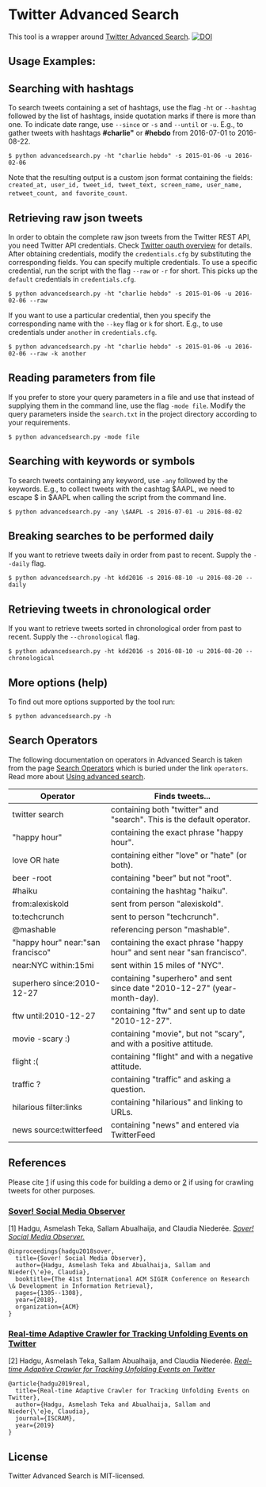 # Twitter Advanced Search

This tool is a wrapper around [Twitter Advanced
Search](https://twitter.com/search-advanced).
[![DOI](https://zenodo.org/badge/DOI/10.5281/zenodo.2605413.svg)](https://doi.org/10.5281/zenodo.2605413)

## Usage Examples:

## Searching with hashtags

To search tweets containing a set of hashtags, use the flag `-ht` or
`--hashtag` followed by the list of hashtags, inside quotation marks if there
is more than one. To indicate date range, use `--since` or `-s` and `--until`
or `-u`. E.g., to gather tweets with hashtags **\#charlie"** or **\#hebdo**
from 2016-07-01 to 2016-08-22.

```shell
$ python advancedsearch.py -ht "charlie hebdo" -s 2015-01-06 -u 2016-02-06
```

Note that the resulting output is a custom json format containing the fields:
` created_at, user_id, tweet_id, tweet_text, screen_name, user_name,
retweet_count, and favorite_count`.

## Retrieving raw json tweets

In order to obtain the complete raw json tweets from the Twitter REST API, you
need Twitter API credentials. Check [Twitter oauth
overview](https://dev.twitter.com/oauth/overview) for details. After obtaining
credentials, modify the `credentials.cfg` by substituting the corresponding
fields. You can specify multiple credentials. To use a specific credential,
run the script with the flag `--raw` or `-r` for short. This picks up the
`default` credentials in `credentials.cfg`.

```shell
$ python advancedsearch.py -ht "charlie hebdo" -s 2015-01-06 -u 2016-02-06 --raw
```

If you want to use a particular credential, then you specify the corresponding
name with the `--key` flag or `k` for short. E.g., to use credentials under
`another` in `credentials.cfg`.


```shell
$ python advancedsearch.py -ht "charlie hebdo" -s 2015-01-06 -u 2016-02-06 --raw -k another
```

## Reading parameters from file

If you prefer to store your query parameters in a file and use that instead of
supplying them in the command line, use the flag `-mode file`. Modify the query
parameters inside the `search.txt` in the project directory according to your
requirements.

```shell
$ python advancedsearch.py -mode file
```

## Searching with keywords or symbols

To search tweets containing any keyword, use `-any` followed by the keywords.
E.g., to collect tweets with the cashtag $AAPL, we need to escape $ in $AAPL
when calling the script from the command line.

```shell
$ python advancedsearch.py -any \$AAPL -s 2016-07-01 -u 2016-08-02
```

## Breaking searches to be performed daily

If you want to retrieve tweets daily in order from past to recent.
Supply the `--daily` flag.

```shell
$ python advancedsearch.py -ht kdd2016 -s 2016-08-10 -u 2016-08-20 --daily
```


## Retrieving tweets in chronological order

If you want to retrieve tweets sorted in chronological order from past to recent.
Supply the `--chronological` flag.

```shell
$ python advancedsearch.py -ht kdd2016 -s 2016-08-10 -u 2016-08-20 --chronological
```

## More options (help)

To find out more options supported by the tool run:

```shell
$ python advancedsearch.py -h
```


## Search Operators

The following documentation on operators in Advanced Search is taken
from the page [Search Operators](https://twitter.com/search-home#)
which is buried under the link `operators`. Read more about [Using
advanced search](https://support.twitter.com/articles/71577).

| Operator         |  Finds tweets...    
|------------------|---------------------
| twitter search   |  containing both "twitter" and "search". This is the default operator.
| "happy hour"     |  containing the exact phrase "happy hour".
| love OR hate     |  containing either "love" or "hate" (or both).
| beer -root       |  containing "beer" but not "root".
| \#haiku          |  containing the hashtag "haiku".
| from:alexiskold  |  sent from person "alexiskold".
| to:techcrunch    |  sent to person "techcrunch".
| @mashable        |  referencing person "mashable".
| "happy hour"  near:"san francisco"  | containing the exact phrase "happy hour" and sent near "san francisco".
| near:NYC within:15mi                |  sent within 15 miles of "NYC".
| superhero since:2010-12-27          |  containing "superhero" and sent since date "2010-12-27" (year-month-day).
| ftw until:2010-12-27                |  containing "ftw" and sent up to date "2010-12-27".
| movie -scary :)                     |  containing "movie", but not "scary", and with a positive attitude.
| flight :(                           |  containing "flight" and with a negative attitude.
| traffic ?                           |  containing "traffic" and asking a question.
| hilarious filter:links              |  containing "hilarious" and linking to URLs.
| news source:twitterfeed             |  containing "news" and entered via TwitterFeed


## References

Please cite [1](#Sover!) if using this code for building a demo or [2](#real-time-adaptive-crawler) if using for crawling tweets for other purposes.

### [Sover! Social Media Observer](#Sover!)

[1] Hadgu, Asmelash Teka, Sallam Abualhaija, and Claudia Niederée. [*Sover! Social Media Observer.*](https://dl.acm.org/citation.cfm?id=3210173)

```
@inproceedings{hadgu2018sover,
  title={Sover! Social Media Observer},
  author={Hadgu, Asmelash Teka and Abualhaija, Sallam and Nieder{\'e}e, Claudia},
  booktitle={The 41st International ACM SIGIR Conference on Research \& Development in Information Retrieval},
  pages={1305--1308},
  year={2018},
  organization={ACM}
}
```

### [Real-time Adaptive Crawler for Tracking Unfolding Events on Twitter](#real-time-adaptive-crawler)

[2] Hadgu, Asmelash Teka, Sallam Abualhaija, and Claudia Niederée. [*Real-time Adaptive Crawler for Tracking Unfolding Events on Twitter*](#real-time-adaptive-crawler)

```
@article{hadgu2019real,
  title={Real-time Adaptive Crawler for Tracking Unfolding Events on Twitter},
  author={Hadgu, Asmelash Teka and Abualhaija, Sallam and Nieder{\'e}e, Claudia},
  journal={ISCRAM},
  year={2019}
}
```

## License

Twitter Advanced Search is MIT-licensed.
